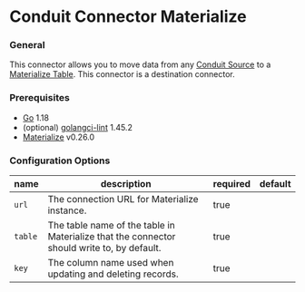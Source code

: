 # Conduit Connector Materialize

### General

This connector allows you to move data from any [Conduit Source](https://www.conduit.io/docs/connectors/overview) to a [Materialize Table](https://materialize.com/docs/sql/create-table/). This connector is a destination connector.

### Prerequisites

- [Go](https://go.dev/) 1.18
- (optional) [golangci-lint](https://github.com/golangci/golangci-lint) 1.45.2
- [Materialize](https://materialize.com/docs/install/) v0.26.0

### Configuration Options

| name                      | description                                                                                                                         | required | default                |
| ------------------------- | ----------------------------------------------------------------------------------------------------------------------------------- | -------- | ---------------------- |
| `url`                     | The connection URL for Materialize instance.                                                                                        | true     |                        |
| `table`                   | The table name of the table in Materialize that the connector should write to, by default.                                                                   | true     |                        |
| `key`                     | The column name used when updating and deleting records.                                                                         | true    |  |
